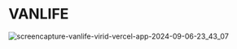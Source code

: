 # VANLIFE

![screencapture-vanlife-virid-vercel-app-2024-09-06-23_43_07](https://github.com/user-attachments/assets/a55143a7-8152-4b73-bbc0-67030eff15e1)
